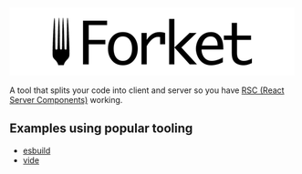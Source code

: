 ![Forket logo](./assets/logo_500x120_bg.png)

A tool that splits your code into client and server so you have [RSC (React Server Components)](https://react.dev/reference/rsc/server-components) working.
‎
## Examples using popular tooling

* [esbuild](./starters/esbuild/)
* [vide](./starters/vite/)